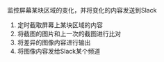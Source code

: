 监控屏幕某块区域的变化，并将变化的内容发送到Slack

1. 定时截取屏幕上某块区域的内容
2. 将截图的图片和上一次的截图进行比对
3. 将差异的图像内容进行输出
4. 将图像内容发给Slack某个频道